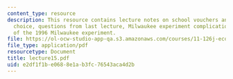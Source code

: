 ```yaml
---
content_type: resource
description: This resource contains lecture notes on school vouchers and parental
  choice, questions from last lecture, Milwaukee experiment complications, and parameters
  of the 1996 Milwaukee experiment.
file: https://ol-ocw-studio-app-qa.s3.amazonaws.com/courses/11-126j-economics-of-education-spring-2007/e2df1f1be0688e1ab3fc76543aca4d2b_lecture15.pdf
file_type: application/pdf
resourcetype: Document
title: lecture15.pdf
uid: e2df1f1b-e068-8e1a-b3fc-76543aca4d2b
---
```

